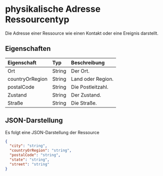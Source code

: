 # <a name="physicaladdress-resource-type"></a>physikalische Adresse Ressourcentyp

Die Adresse einer Ressource wie einen Kontakt oder eine Ereignis darstellt.


## <a name="properties"></a>Eigenschaften
| Eigenschaft     | Typ   |Beschreibung|
|:---------------|:--------|:----------|
|Ort|String|Der Ort.|
|countryOrRegion|String|Land oder Region.|
|postalCode|String|Die Postleitzahl.|
|Zustand|String|Der Zustand.|
|Straße|String|Die Straße.|

## <a name="json-representation"></a>JSON-Darstellung

Es folgt eine JSON-Darstellung der Ressource

<!-- {
  "blockType": "resource",
  "optionalProperties": [

  ],
  "@odata.type": "microsoft.graph.physicalAddress"
}-->

```json
{
  "city": "string",
  "countryOrRegion": "string",
  "postalCode": "string",
  "state": "string",
  "street": "string"
}

```

<!-- uuid: 8fcb5dbc-d5aa-4681-8e31-b001d5168d79
2015-10-25 14:57:30 UTC -->
<!-- {
  "type": "#page.annotation",
  "description": "physicalAddress resource",
  "keywords": "",
  "section": "documentation",
  "tocPath": ""
}-->
